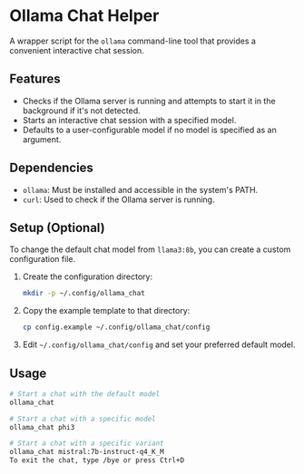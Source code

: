 # Ollama Chat Helper

A wrapper script for the `ollama` command-line tool that provides a convenient interactive chat session.

## Features

- Checks if the Ollama server is running and attempts to start it in the background if it's not detected.
- Starts an interactive chat session with a specified model.
- Defaults to a user-configurable model if no model is specified as an argument.

## Dependencies

- `ollama`: Must be installed and accessible in the system's PATH.
- `curl`: Used to check if the Ollama server is running.

## Setup (Optional)

To change the default chat model from `llama3:8b`, you can create a custom configuration file.

1.  Create the configuration directory:
    ```bash
    mkdir -p ~/.config/ollama_chat
    ```
2.  Copy the example template to that directory:
    ```bash
    cp config.example ~/.config/ollama_chat/config
    ```
3.  Edit `~/.config/ollama_chat/config` and set your preferred default model.

## Usage

```bash
# Start a chat with the default model
ollama_chat

# Start a chat with a specific model
ollama_chat phi3

# Start a chat with a specific variant
ollama_chat mistral:7b-instruct-q4_K_M
To exit the chat, type /bye or press Ctrl+D
```

